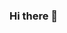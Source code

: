### Hi there 👋

<!--
**RedHatHut/RedHatHut** is a ✨ _special_ ✨ repository because its `README.md` (this file) appears on your GitHub profile.

Here are some ideas to get you started:

- 🔭 I’m currently working on ... YouTube
- 🌱 I’m currently learning ... Vue.js
- 👯 I’m looking to collaborate on ... Vue.js
- 🤔 I’m looking for help with ... AWS
- 💬 Ask me about ... Anythnig 
- 📫 How to reach me: ... [YouTube Channel] (https://www.youtube.com/channel/UC9a_qfxMTQvXMulAah9B4UQ)
- 😄 Pronouns: ... He/Him
- ⚡ Fun fact: ... I am Full Finish
